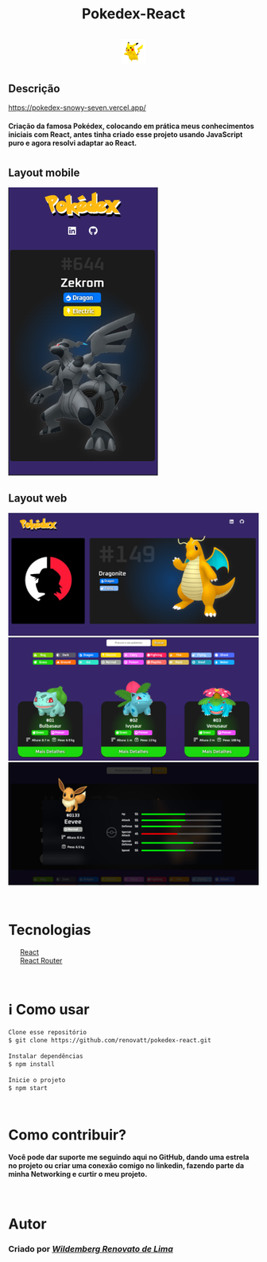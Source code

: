 #

<div align='center'>
<h1>Pokedex-React <br> <br>
<img src="https://raw.githubusercontent.com/PokeAPI/sprites/master/sprites/pokemon/other/home/25.png" width="50px"></h1>
</div>

## Descrição

https://pokedex-snowy-seven.vercel.app/

#### Criação da famosa Pokédex, colocando em prática meus conhecimentos iniciais com React, antes tinha criado esse projeto usando JavaScript puro e agora resolvi adaptar ao React.

#

## Layout mobile
![Mobile 1](./public/mobile-1.png)

## Layout web
![Web 1](./public/web-1.png) ![Web 2](./public/web-2.png) ![Web 3](./public/web-3.png)

<br>

# Tecnologias

<ul>
    <li style="list-style: none;">
    <a href="https://create-react-app.dev/" target="_blank">React</a></li>
    <li style="list-style: none;">
    <a href="https://reactrouter.com/" target="_blank">React Router</a></li>
</ul>

<br>

# ℹ️ Como usar

    Clone esse repositório
    $ git clone https://github.com/renovatt/pokedex-react.git

    Instalar dependências
    $ npm install

    Inicie o projeto
    $ npm start

<br>

# Como contribuir?

#### Você pode dar suporte me seguindo aqui no GitHub, dando uma estrela no projeto ou criar uma conexão comigo no linkedin, fazendo parte da minha Networking e curtir o meu projeto.

<br>

# Autor

### Criado por <a href="https://www.linkedin.com/in/renovatt/" target="_blank">*Wildemberg Renovato de Lima*</a>